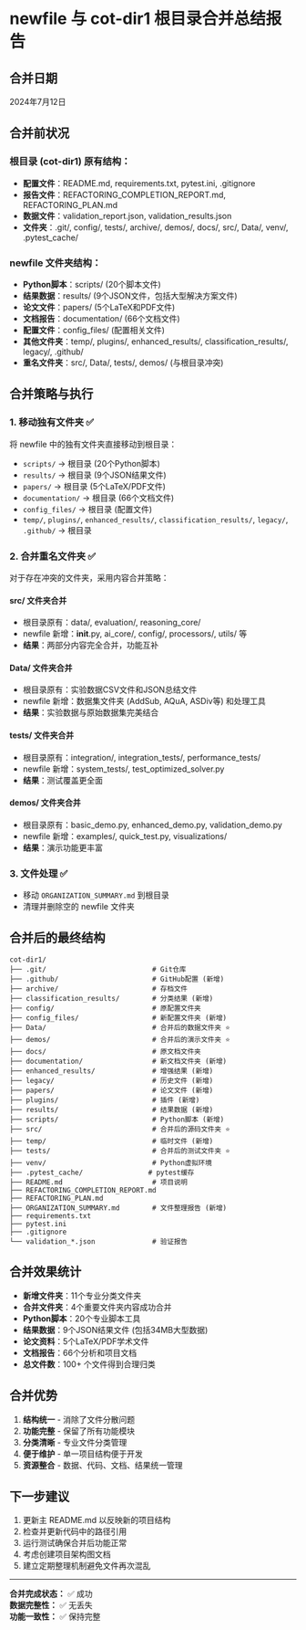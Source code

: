 # newfile 与 cot-dir1 根目录合并总结报告

## 合并日期
2024年7月12日

## 合并前状况
### 根目录 (cot-dir1) 原有结构：
- **配置文件**：README.md, requirements.txt, pytest.ini, .gitignore
- **报告文件**：REFACTORING_COMPLETION_REPORT.md, REFACTORING_PLAN.md
- **数据文件**：validation_report.json, validation_results.json
- **文件夹**：.git/, config/, tests/, archive/, demos/, docs/, src/, Data/, venv/, .pytest_cache/

### newfile 文件夹结构：
- **Python脚本**：scripts/ (20个脚本文件)
- **结果数据**：results/ (9个JSON文件，包括大型解决方案文件)
- **论文文件**：papers/ (5个LaTeX和PDF文件)
- **文档报告**：documentation/ (66个文档文件)
- **配置文件**：config_files/ (配置相关文件)
- **其他文件夹**：temp/, plugins/, enhanced_results/, classification_results/, legacy/, .github/
- **重名文件夹**：src/, Data/, tests/, demos/ (与根目录冲突)

## 合并策略与执行
### 1. 移动独有文件夹 ✅
将 newfile 中的独有文件夹直接移动到根目录：
- `scripts/` → 根目录 (20个Python脚本)
- `results/` → 根目录 (9个JSON结果文件)
- `papers/` → 根目录 (5个LaTeX/PDF文件)
- `documentation/` → 根目录 (66个文档文件)
- `config_files/` → 根目录 (配置文件)
- `temp/`, `plugins/`, `enhanced_results/`, `classification_results/`, `legacy/`, `.github/` → 根目录

### 2. 合并重名文件夹 ✅
对于存在冲突的文件夹，采用内容合并策略：

#### **src/ 文件夹合并**
- 根目录原有：data/, evaluation/, reasoning_core/
- newfile 新增：__init__.py, ai_core/, config/, processors/, utils/ 等
- **结果**：两部分内容完全合并，功能互补

#### **Data/ 文件夹合并**
- 根目录原有：实验数据CSV文件和JSON总结文件
- newfile 新增：数据集文件夹 (AddSub, AQuA, ASDiv等) 和处理工具
- **结果**：实验数据与原始数据集完美结合

#### **tests/ 文件夹合并**
- 根目录原有：integration/, integration_tests/, performance_tests/
- newfile 新增：system_tests/, test_optimized_solver.py
- **结果**：测试覆盖更全面

#### **demos/ 文件夹合并**
- 根目录原有：basic_demo.py, enhanced_demo.py, validation_demo.py
- newfile 新增：examples/, quick_test.py, visualizations/
- **结果**：演示功能更丰富

### 3. 文件处理 ✅
- 移动 `ORGANIZATION_SUMMARY.md` 到根目录
- 清理并删除空的 newfile 文件夹

## 合并后的最终结构
```
cot-dir1/
├── .git/                          # Git仓库
├── .github/                       # GitHub配置 (新增)
├── archive/                       # 存档文件
├── classification_results/        # 分类结果 (新增)
├── config/                        # 原配置文件夹
├── config_files/                  # 新配置文件夹 (新增)
├── Data/                          # 合并后的数据文件夹 ⭐
├── demos/                         # 合并后的演示文件夹 ⭐
├── docs/                          # 原文档文件夹
├── documentation/                 # 新文档文件夹 (新增)
├── enhanced_results/              # 增强结果 (新增)
├── legacy/                        # 历史文件 (新增)
├── papers/                        # 论文文件 (新增)
├── plugins/                       # 插件 (新增)
├── results/                       # 结果数据 (新增)
├── scripts/                       # Python脚本 (新增)
├── src/                           # 合并后的源码文件夹 ⭐
├── temp/                          # 临时文件 (新增)
├── tests/                         # 合并后的测试文件夹 ⭐
├── venv/                          # Python虚拟环境
├── .pytest_cache/                # pytest缓存
├── README.md                      # 项目说明
├── REFACTORING_COMPLETION_REPORT.md
├── REFACTORING_PLAN.md
├── ORGANIZATION_SUMMARY.md        # 文件整理报告 (新增)
├── requirements.txt
├── pytest.ini
├── .gitignore
└── validation_*.json              # 验证报告
```

## 合并效果统计
- **新增文件夹**：11个专业分类文件夹
- **合并文件夹**：4个重要文件夹内容成功合并
- **Python脚本**：20个专业脚本工具
- **结果数据**：9个JSON结果文件 (包括34MB大型数据)
- **论文资料**：5个LaTeX/PDF学术文件
- **文档报告**：66个分析和项目文档
- **总文件数**：100+ 个文件得到合理归类

## 合并优势
1. **结构统一** - 消除了文件分散问题
2. **功能完整** - 保留了所有功能模块
3. **分类清晰** - 专业文件分类管理
4. **便于维护** - 单一项目结构便于开发
5. **资源整合** - 数据、代码、文档、结果统一管理

## 下一步建议
1. 更新主 README.md 以反映新的项目结构
2. 检查并更新代码中的路径引用
3. 运行测试确保合并后功能正常
4. 考虑创建项目架构图文档
5. 建立定期整理机制避免文件再次混乱

---
**合并完成状态：** ✅ 成功  
**数据完整性：** ✅ 无丢失  
**功能一致性：** ✅ 保持完整 